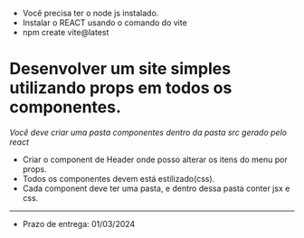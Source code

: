 
- Você precisa ter o node js instalado.
- Instalar o REACT usando o comando do vite
- npm create vite@latest

# Desenvolver um site simples utilizando props em todos os componentes.

*Você deve criar uma pasta componentes dentro da pasta src gerado pelo react*
- Criar o component de Header onde posso alterar os itens do menu por props.
- Todos os componentes devem está estilizado(css).
- Cada component deve ter uma pasta, e dentro dessa pasta conter jsx e css.
  
<hr>

- Prazo de entrega: 01/03/2024
